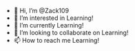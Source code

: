 - 👋 Hi, I’m @Zack109
- 👀 I’m interested in Learning!
- 🌱 I’m currently Learning!
- 💞️ I’m looking to collaborate on Learning!
- 📫 How to reach me Learning!

<!---
Zack109/Zack109 is a ✨ special ✨ repository because its `README.md` (this file) appears on your GitHub profile.
You can click the Preview link to take a look at your changes.
--->
